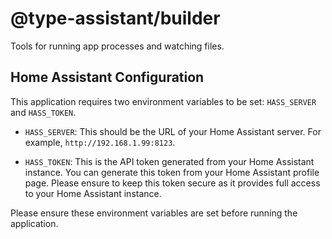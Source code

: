 # @type-assistant/builder

Tools for running app processes and watching files.

## Home Assistant Configuration

This application requires two environment variables to be set: `HASS_SERVER` and `HASS_TOKEN`.

- `HASS_SERVER`: This should be the URL of your Home Assistant server. For example, `http://192.168.1.99:8123`.

- `HASS_TOKEN`: This is the API token generated from your Home Assistant instance. You can generate this token from your Home Assistant profile page. Please ensure to keep this token secure as it provides full access to your Home Assistant instance.

Please ensure these environment variables are set before running the application.